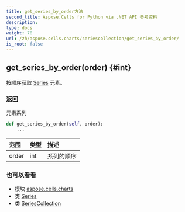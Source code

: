 ```yaml
---
title: get_series_by_order方法
second_title: Aspose.Cells for Python via .NET API 参考资料
description:
type: docs
weight: 70
url: /zh/aspose.cells.charts/seriescollection/get_series_by_order/
is_root: false
---
```

##  get_series_by_order(order) {#int}
按顺序获取 [Series](/cells/python-net/zh/aspose.cells.charts/series) 元素。


### 返回

元素系列


```python
def get_series_by_order(self, order):
    ...
```


|范围|类型|描述|
| :- | :- | :- |
| order | int |系列的顺序|



### 也可以看看
* 模块 [aspose.cells.charts](../../)
* 类 [Series](/cells/python-net/zh/aspose.cells.charts/series)
* 类 [SeriesCollection](/cells/python-net/zh/aspose.cells.charts/seriescollection)
